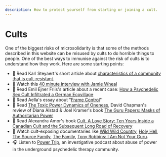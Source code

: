 ```yaml
---
description: How to protect yourself from starting or joining a cult.
---
```


# Cults

One of the biggest risks of microsolidarity is that some of the methods described in this website can be misused by cults to do horrible things to people. One of the best ways to immunise against the risk of cults is to understand how they work. Here are some starting points:

* 📄 Read Karl Steyaert's short article about [characteristics of a community that is cult-resistant](https://docs.google.com/document/d/19iCtIdhXkwZ6Ujko1ceNoKTIAsHNksg7fTtn6d4JA9c/edit).
* 🎥 Watch this [40 minute interview with Jamie Wheal](https://www.youtube.com/watch?v=t9\_FcnECNS8)
* 📄 Read Emil Ejner Friis's article about a recent case: [How a Psychedelic Sex Cult Infiltrated a German Ecovillage](https://metamoderna.org/how-a-psychedelic-sex-cult-infiltrated-a-german-ecovillage/)
* 📄 Read Aella's essay about "[Frame Control](https://knowingless.com/2021/11/27/frame-control/)"
* 📄 Read [The Toxic Power Dynamics of Oneness](https://meaningness.com/metablog/guru-papers-monism-control), David Chapman's review of Diana Alstad & Joel Kramer's book [The Guru Papers: Masks of Authoritarian Power](https://www.amazon.com/dp/B007WL0JHE/?tag=meaningness-20)
* 📖 Read Alexandra Amor's book [Cult, A Love Story: Ten Years Inside a Canadian Cult and the Subsequent Long Road of Recovery](https://www.amazon.com/Cult-Love-Story-Canadian-Subsequent/dp/0995200653)
* 🎥 Watch cult-exposing documentaries like [Wild Wild Country](https://en.wikipedia.org/wiki/Wild\_Wild\_Country), [Holy Hell](https://en.wikipedia.org/wiki/Holy\_Hell\_\(film\)), [The Source Family](https://en.wikipedia.org/wiki/The\_Source\_Family), [The Family](https://en.wikipedia.org/wiki/The\_Family\_\(miniseries\)), [Tony Robbins: I Am Not Your Guru](https://en.wikipedia.org/wiki/Tony\_Robbins:\_I\_Am\_Not\_Your\_Guru).
* 🎧 Listen to [Power Trip](https://www.psymposia.com/powertrip/), an investigative podcast about abuse of power in the underground psychedelic therapy community.
